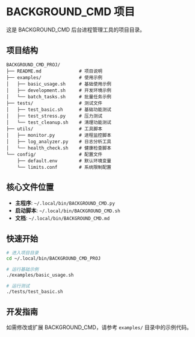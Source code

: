# BACKGROUND_CMD 项目

这是 BACKGROUND_CMD 后台进程管理工具的项目目录。

## 项目结构

```
BACKGROUND_CMD_PROJ/
├── README.md              # 项目说明
├── examples/              # 使用示例
│   ├── basic_usage.sh     # 基础使用示例
│   ├── development.sh     # 开发环境示例
│   └── batch_tasks.sh     # 批量任务示例
├── tests/                 # 测试文件
│   ├── test_basic.sh      # 基础功能测试
│   ├── test_stress.py     # 压力测试
│   └── test_cleanup.sh    # 清理功能测试
├── utils/                 # 工具脚本
│   ├── monitor.py         # 进程监控脚本
│   ├── log_analyzer.py    # 日志分析工具
│   └── health_check.sh    # 健康检查脚本
└── config/                # 配置文件
    ├── default.env        # 默认环境变量
    └── limits.conf        # 系统限制配置
```

## 核心文件位置

- **主程序**: `~/.local/bin/BACKGROUND_CMD.py`
- **启动脚本**: `~/.local/bin/BACKGROUND_CMD.sh`
- **文档**: `~/.local/bin/BACKGROUND_CMD.md`

## 快速开始

```bash
# 进入项目目录
cd ~/.local/bin/BACKGROUND_CMD_PROJ

# 运行基础示例
./examples/basic_usage.sh

# 运行测试
./tests/test_basic.sh
```

## 开发指南

如需修改或扩展 BACKGROUND_CMD，请参考 `examples/` 目录中的示例代码。

